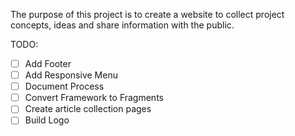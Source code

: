 The purpose of this project is to create a website to collect project concepts, ideas and share information with the public.

TODO:

 * [ ] Add Footer
 * [ ] Add Responsive Menu
 * [ ] Document Process
 * [ ] Convert Framework to  Fragments
 * [ ] Create article collection pages
 * [ ] Build Logo